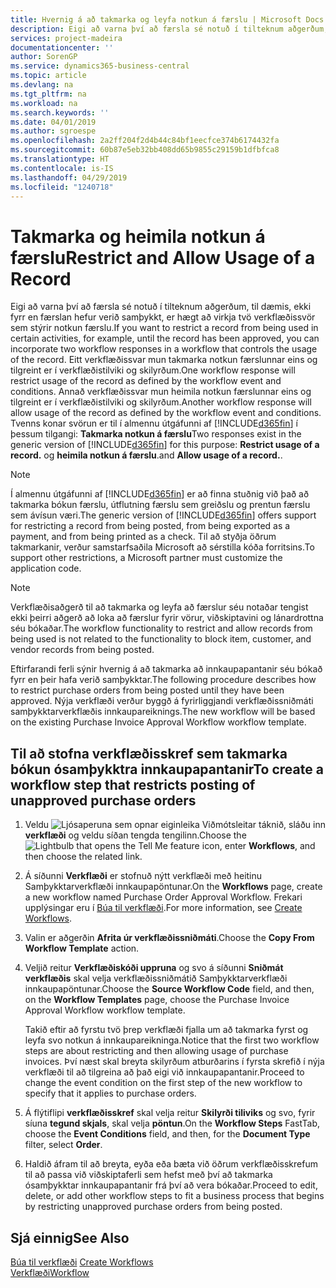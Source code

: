 ```yaml
---
title: Hvernig á að takmarka og leyfa notkun á færslu | Microsoft Docs
description: Eigi að varna því að færsla sé notuð í tilteknum aðgerðum, til dæmis, ekki fyrr en færslan hefur verið samþykkt, er hægt að virkja tvö verkflæðissvör sem stýrir notkun færslu.
services: project-madeira
documentationcenter: ''
author: SorenGP
ms.service: dynamics365-business-central
ms.topic: article
ms.devlang: na
ms.tgt_pltfrm: na
ms.workload: na
ms.search.keywords: ''
ms.date: 04/01/2019
ms.author: sgroespe
ms.openlocfilehash: 2a2ff204f2d4b44c84bf1eecfce374b6174432fa
ms.sourcegitcommit: 60b87e5eb32bb408dd65b9855c29159b1dfbfca8
ms.translationtype: HT
ms.contentlocale: is-IS
ms.lasthandoff: 04/29/2019
ms.locfileid: "1240718"
---
```

# <a name="restrict-and-allow-usage-of-a-record"></a><span data-ttu-id="6754e-103">Takmarka og heimila notkun á færslu</span><span class="sxs-lookup"><span data-stu-id="6754e-103">Restrict and Allow Usage of a Record</span></span>
<span data-ttu-id="6754e-104">Eigi að varna því að færsla sé notuð í tilteknum aðgerðum, til dæmis, ekki fyrr en færslan hefur verið samþykkt, er hægt að virkja tvö verkflæðissvör sem stýrir notkun færslu.</span><span class="sxs-lookup"><span data-stu-id="6754e-104">If you want to restrict a record from being used in certain activities, for example, until the record has been approved, you can incorporate two workflow responses in a workflow that controls the usage of the record.</span></span> <span data-ttu-id="6754e-105">Eitt verkflæðissvar mun takmarka notkun færslunnar eins og tilgreint er í verkflæðistilviki og skilyrðum.</span><span class="sxs-lookup"><span data-stu-id="6754e-105">One workflow response will restrict usage of the record as defined by the workflow event and conditions.</span></span> <span data-ttu-id="6754e-106">Annað verkflæðissvar mun heimila notkun færslunnar eins og tilgreint er í verkflæðistilviki og skilyrðum.</span><span class="sxs-lookup"><span data-stu-id="6754e-106">Another workflow response will allow usage of the record as defined by the workflow event and conditions.</span></span> <span data-ttu-id="6754e-107">Tvenns konar svörun er til í almennu útgáfunni af [!INCLUDE[d365fin](includes/d365fin_md.md)] í þessum tilgangi: **Takmarka notkun á færslu**</span><span class="sxs-lookup"><span data-stu-id="6754e-107">Two responses exist in the generic version of [!INCLUDE[d365fin](includes/d365fin_md.md)] for this purpose: **Restrict usage of a record.**</span></span> <span data-ttu-id="6754e-108">og **heimila notkun á færslu**.</span><span class="sxs-lookup"><span data-stu-id="6754e-108">and **Allow usage of a record.**.</span></span>

> [!NOTE]  
>  <span data-ttu-id="6754e-109">Í almennu útgáfunni af [!INCLUDE[d365fin](includes/d365fin_md.md)] er að finna stuðnig við það að takmarka bókun færslu, útflutning færslu sem greiðslu og prentun færslu sem ávísun væri.</span><span class="sxs-lookup"><span data-stu-id="6754e-109">The generic version of [!INCLUDE[d365fin](includes/d365fin_md.md)] offers support for restricting a record from being posted, from being exported as a payment, and from being printed as a check.</span></span> <span data-ttu-id="6754e-110">Til að styðja öðrum takmarkanir, verður samstarfsaðila Microsoft að sérstilla kóða forritsins.</span><span class="sxs-lookup"><span data-stu-id="6754e-110">To support other restrictions, a Microsoft partner must customize the application code.</span></span>  

> [!NOTE]  
>  <span data-ttu-id="6754e-111">Verkflæðisaðgerð til að takmarka og leyfa að færslur séu notaðar tengist ekki þeirri aðgerð að loka að færslur fyrir vörur, viðskiptavini  og lánardrottna séu bókaðar.</span><span class="sxs-lookup"><span data-stu-id="6754e-111">The workflow functionality to restrict and allow records from being used is not related to the functionality to block item, customer, and vendor records from being posted.</span></span>

<span data-ttu-id="6754e-112">Eftirfarandi ferli sýnir hvernig á að takmarka að innkaupapantanir séu bókað fyrr en þeir hafa verið samþykktar.</span><span class="sxs-lookup"><span data-stu-id="6754e-112">The following procedure describes how to restrict purchase orders from being posted until they have been approved.</span></span> <span data-ttu-id="6754e-113">Nýja verkflæði verður byggð á fyrirliggjandi verkflæðissniðmáti samþykktarverkflæðis innkaupareiknings.</span><span class="sxs-lookup"><span data-stu-id="6754e-113">The new workflow will be based on the existing Purchase Invoice Approval Workflow workflow template.</span></span>  

## <a name="to-create-a-workflow-step-that-restricts-posting-of-unapproved-purchase-orders"></a><span data-ttu-id="6754e-114">Til að stofna verkflæðisskref sem takmarka bókun ósamþykktra innkaupapantanir</span><span class="sxs-lookup"><span data-stu-id="6754e-114">To create a workflow step that restricts posting of unapproved purchase orders</span></span>  
1. <span data-ttu-id="6754e-115">Veldu ![Ljósaperuna sem opnar eiginleika Viðmótsleitar](media/ui-search/search_small.png "Segðu mér hvað þú vilt gera") táknið, sláðu inn **verkflæði** og veldu síðan tengda tengilinn.</span><span class="sxs-lookup"><span data-stu-id="6754e-115">Choose the ![Lightbulb that opens the Tell Me feature](media/ui-search/search_small.png "Tell me what you want to do") icon, enter **Workflows**, and then choose the related link.</span></span>  
2. <span data-ttu-id="6754e-116">Á síðunni **Verkflæði** er stofnuð nýtt verkflæði með heitinu Samþykktarverkflæði innkaupapöntunar.</span><span class="sxs-lookup"><span data-stu-id="6754e-116">On the **Workflows** page, create a new workflow named Purchase Order Approval Workflow.</span></span> <span data-ttu-id="6754e-117">Frekari upplýsingar eru í [Búa til verkflæði](across-how-to-create-workflows.md).</span><span class="sxs-lookup"><span data-stu-id="6754e-117">For more information, see [Create Workflows](across-how-to-create-workflows.md).</span></span>  
3. <span data-ttu-id="6754e-118">Valin er aðgerðin **Afrita úr verkflæðissniðmáti**.</span><span class="sxs-lookup"><span data-stu-id="6754e-118">Choose the **Copy From Workflow Template** action.</span></span>  
4. <span data-ttu-id="6754e-119">Veljið reitur **Verkflæðiskóði uppruna** og svo á síðunni **Sniðmát verkflæðis** skal velja verkflæðissniðmátið Samþykktarverkflæði innkaupapöntunar.</span><span class="sxs-lookup"><span data-stu-id="6754e-119">Choose the **Source Workflow Code** field, and then, on the **Workflow Templates** page, choose the Purchase Invoice Approval Workflow workflow template.</span></span>  

     <span data-ttu-id="6754e-120">Takið eftir að fyrstu tvö þrep verkflæði fjalla um að takmarka fyrst og leyfa svo notkun á innkaupareikninga.</span><span class="sxs-lookup"><span data-stu-id="6754e-120">Notice that the first two workflow steps are about restricting and then allowing usage of purchase invoices.</span></span> <span data-ttu-id="6754e-121">Því næst skal breyta skilyrðum atburðarins í fyrsta skrefið í nýja verkflæði til að tilgreina að það eigi við innkaupapantanir.</span><span class="sxs-lookup"><span data-stu-id="6754e-121">Proceed to change the event condition on the first step of the new workflow to specify that it applies to purchase orders.</span></span>  
5. <span data-ttu-id="6754e-122">Á flýtiflipi **verkflæðisskref** skal velja reitur **Skilyrði tiliviks** og svo, fyrir síuna **tegund skjals**, skal velja **pöntun**.</span><span class="sxs-lookup"><span data-stu-id="6754e-122">On the **Workflow Steps** FastTab, choose the **Event Conditions** field, and then, for the **Document Type** filter, select **Order**.</span></span>  
6. <span data-ttu-id="6754e-123">Haldið áfram til að breyta, eyða eða bæta við öðrum verkflæðisskrefum til að passa við viðskiptaferli sem hefst með því að takmarka ósamþykktar innkaupapantanir frá því að vera bókaðar.</span><span class="sxs-lookup"><span data-stu-id="6754e-123">Proceed to edit, delete, or add other workflow steps to fit a business process that begins by restricting unapproved purchase orders from being posted.</span></span>  

## <a name="see-also"></a><span data-ttu-id="6754e-124">Sjá einnig</span><span class="sxs-lookup"><span data-stu-id="6754e-124">See Also</span></span>  
<span data-ttu-id="6754e-125">[Búa til verkflæði](across-how-to-create-workflows.md) </span><span class="sxs-lookup"><span data-stu-id="6754e-125">[Create Workflows](across-how-to-create-workflows.md) </span></span>  
[<span data-ttu-id="6754e-126">Verkflæði</span><span class="sxs-lookup"><span data-stu-id="6754e-126">Workflow</span></span>](across-workflow.md)   
